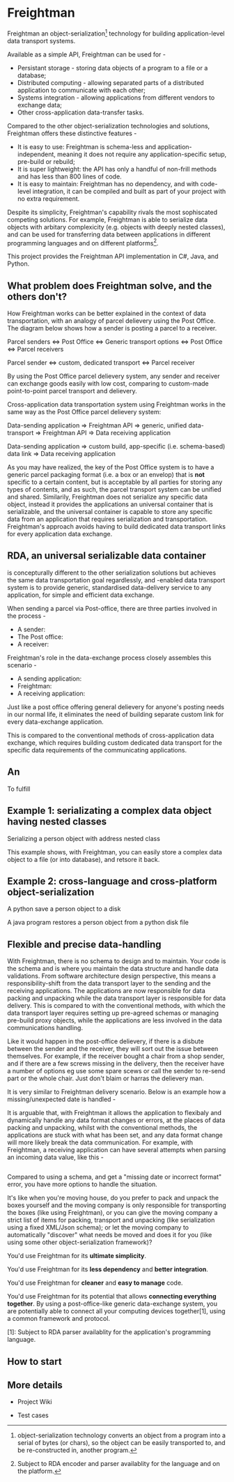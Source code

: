 # Freightman

Freightman an object-serialization[^1] technology for building application-level data transport systems. 

[^1]: object-serialization technology converts an object from a program into a serial of bytes (or chars), so the object can be easily transported to, and be re-constructed in, another program.

Available as a simple API, Freightman can be used for - 

* Persistant storage - storing data objects of a program to a file or a database; 
* Distributed computing - allowing separated parts of a distributed application to communicate with each other;
* Systems integration - allowing applications from different vendors to exchange data;
* Other cross-application data-transfer tasks.

Compared to the other object-serialization technologies and solutions, Freightman offers these distinctive features - 

* It is easy to use: Freightman is schema-less and application-independent, meaning it does not require any application-specific setup, pre-build or rebuild; 
* It is super lightweight: the API has only a handful of non-frill methods and has less than 800 lines of code.
* It is easy to maintain: Freightman has no dependency, and with code-level integration, it can be compiled and built as part of your project with no extra requirement.

Despite its simplicity, Freightman's capability rivals the most sophiscated competing solutions. For example, Freightman is able to serialize data objects with arbitary complexicity (e.g. objects with deeply nested classes), and can be used for transferring data between applications in different programming languages and on different platforms[^2]. 

[^2]: Subject to RDA encoder and parser availablity for the language and on the platform.

This project provides the Freightman API implementation in C#, Java, and Python.

## What problem does Freightman solve, and the others don't?

How Freightman works can be better explained in the context of data transportation, with an analogy of parcel delievery using the Post Office. The diagram below shows how a sender is posting a parcel to a receiver.

Parcel senders <=> Post Office <=> Generic transport options <=> Post Office <=> Parcel receivers

Parcel sender <=> custom, dedicated transport <=> Parcel receiver

By using the Post Office parcel delievery system, any sender and receiver can exchange goods easily with low cost, comparing to custom-made point-to-point parcel transport and delievery.
  
Cross-application data transportation system using Freightman works in the same way as the Post Office parcel delievery system:
  
Data-sending application => Freightman API => generic, unified data-transport => Freightman API => Data receiving application

Data-sending application => custom build, app-specific (i.e. schema-based) data link => Data receiving application

As you may have realized, the key of the Post Office system is to have a generic parcel packaging format (i.e. a box or an envelop) that is **not** specific to a certain content, but is acceptable by all parties for storing any types of contents, and as such, the parcel transport system can be unified and shared. Similarily, Freightman does not serialize any specific data object, instead it provides the applications an universal container that is serializable, and the universal container is capable to store any specific data from an application that requires serialization and transportation. Freightman's approach avoids having to build dedicated data transport links for every application data exchange.

## RDA, an universal serializable data container 

is concepturally different to the other serialization solutions but achieves the same data transportation goal regardlessly, and -enabled data transport system is to provide generic, standardised data-delivery service to any application, for simple and efficient data exchange. 

When sending a parcel via Post-office, there are three parties involved in the process - 
* A sender: 
* The Post office:
* A receiver:

Freightman's role in the data-exchange process closely assembles this scenario -

* A sending application:
* Freightman:
* A receiving application:

Just like a post office offering general delievery for anyone's posting needs in our normal life, it eliminates the need of building separate custom link for every data-exchange application.

This is compared to the conventional methods of cross-application data exchange, which requires building custom dedicated data transport for the specific data requirements of the communicating applications.

## An 




To fulfill 

## Example 1: serializating a complex data object having nested classes

Serializing a person object with address nested class

This example shows, with Freightman, you can easily store a complex data object to a file (or into database), and retsore it back.

## Example 2: cross-language and cross-platform object-serialization

A python save a person object to a disk

A java program restores a person object from a python disk file


## Flexible and precise data-handling

With Freightman, there is no schema to design and to maintain. Your code is the schema and is where you maintain the data structure and handle data validations. From software architecture design perspective, this means a responsibility-shift from the data transport layer to the sending and the receiving applications. The applications are now responsible for data packing and unpacking while the data transport layer is responsible for data delivery. This is compared to with the conventional methods, with which the data transport layer requires setting up pre-agreed schemas or managing pre-build proxy objects, while the applications are less involved in the data communications handling.

Like it would happen in the post-office delievery, if there is a disbute between the sender and the receiver, they will sort out the issue between themselves. For example, if the receiver bought a chair from a shop sender, and if there are a few screws missing in the delivery, then the receiver have a number of options eg use some spare scews or call the sender to re-send part or the whole chair. Just don't blaim or harras the delievery man.

It is very similar to Freightman delivery scenario. Below is an example how a missing/unexpected date is handled -

It is arguable that, with Freightman it allows the application to flexibaly and dynamically handle any data format changes or errors, at the places of data packing and unpacking, whilst with the conventional methods, the applications are stuck with what has been set, and any data format change will more likely break the data communication. For example, with Freightman, a receiving application can have several attempts when parsing an incoming data value, like this -

```

```

Compared to using a schema, and get a "missing date or incorrect format" error, you have more options to handle the situation.

It's like when you're moving house, do you prefer to pack and unpack the boxes yourself and the moving company is only responsible for transporting the boxes (like using Freightman), or you can give the moving company a strict list of items for packing, transport and unpacking (like serialization using a fixed XML/Json schema); or let the moving company to automatically "discover" what needs be moved and does it for you (like using some other object-serialization framework)?

You'd use Freightman for its **ultimate simplicity**. 

You'd use Freightman for its **less dependency** and **better integration**. 

You'd use Freightman for **cleaner** and **easy to manage** code. 

You'd use Freightman for its potential that allows **connecting everything together**. By using a post-office-like generic data-exchange system, you are potentially able to connect all your computing devices together[1], using a common framework and protocol.

[1]: Subject to RDA parser availablity for the application's programming language.

## How to start

## More details

* Project Wiki

* Test cases
